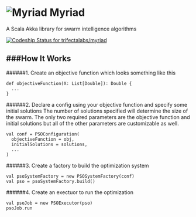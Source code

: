 ![Myriad](https://cloud.githubusercontent.com/assets/4529818/9751260/a6dddf84-5670-11e5-9bf3-a8d7fbf722b9.jpg)
Myriad
======

A Scala Akka library for swarm intelligence algorithms

[ ![Codeship Status for trifectalabs/myriad](https://codeship.com/projects/65153110-4494-0133-5e73-4a5ed300113a/status?branch=master)](https://codeship.com/projects/104435)

###How It Works
--------------

######1. Create an objective function which looks something like this

  ```
  def objectiveFunction(X: List[Double]): Double {
    ...
  }
  ```

######2. Declare a config using your objective function and specify some initial solutions
The number of solutions specified will determine the size of the swarm. The only two required parameters are the objective function and initial solutions but all of the other parameters are customizable as well.

  ```
  val conf = PSOConfiguration(
    objectiveFunction = obj,
    initialSolutions = solutions,
    ...
  )
  ```

######3. Create a factory to build the optimization system

  ```
  val psoSystemFactory = new PSOSystemFactory(conf)
  val pso = psoSystemFactory.build()
  ```

######4. Create an exectuor to run the optimization

  ```
  val psoJob = new PSOExecutor(pso)
  psoJob.run
  ```
